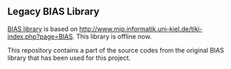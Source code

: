 ## Legacy BIAS Library 

[BIAS library](http://www.mip.informatik.uni-kiel.de/tiki-index.php?page=BIAS) is based on http://www.mip.informatik.uni-kiel.de/tiki-index.php?page=BIAS. This library is offline now.  
  
This repository contains a part of the source codes from the original BIAS library that has been used for this project.